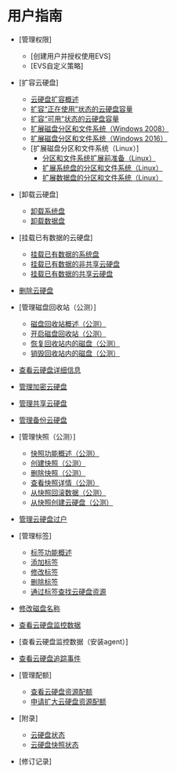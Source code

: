 # 用户指南

-   [管理权限]
    -   [创建用户并授权使用EVS]
    -   [EVS自定义策略]

-   [扩容云硬盘]
    -   [云硬盘扩容概述](云硬盘扩容概述.md)
    -   [扩容“正在使用”状态的云硬盘容量](扩容-正在使用-状态的云硬盘容量.md)
    -   [扩容“可用”状态的云硬盘容量](扩容-可用-状态的云硬盘容量.md)
    -   [扩展磁盘分区和文件系统（Windows 2008）](扩展磁盘分区和文件系统（Windows-2008）.md)
    -   [扩展磁盘分区和文件系统（Windows 2016）](扩展磁盘分区和文件系统（Windows-2016）.md)
    -   [扩展磁盘分区和文件系统（Linux）]
        -   [分区和文件系统扩展前准备（Linux）](分区和文件系统扩展前准备（Linux）.md)
        -   [扩展系统盘的分区和文件系统（Linux）](扩展系统盘的分区和文件系统（Linux）.md)
        -   [扩展数据盘的分区和文件系统（Linux）](扩展数据盘的分区和文件系统（Linux）.md)

-   [卸载云硬盘]
    -   [卸载系统盘](卸载系统盘.md)
    -   [卸载数据盘](卸载数据盘.md)

-   [挂载已有数据的云硬盘]
    -   [挂载已有数据的系统盘](挂载已有数据的系统盘.md)
    -   [挂载已有数据的非共享云硬盘](挂载已有数据的非共享云硬盘.md)
    -   [挂载已有数据的共享云硬盘](挂载已有数据的共享云硬盘.md)

-   [删除云硬盘](删除云硬盘.md)
-   [管理磁盘回收站（公测）]
    -   [磁盘回收站概述（公测）](磁盘回收站概述（公测）.md)
    -   [开启磁盘回收站（公测）](开启磁盘回收站（公测）.md)
    -   [恢复回收站内的磁盘（公测）](恢复回收站内的磁盘（公测）.md)
    -   [销毁回收站内的磁盘（公测）](销毁回收站内的磁盘（公测）.md)

-   [查看云硬盘详细信息](查看云硬盘详细信息.md)
-   [管理加密云硬盘](管理加密云硬盘.md)
-   [管理共享云硬盘](管理共享云硬盘.md)
-   [管理备份云硬盘](管理备份云硬盘.md)
-   [管理快照（公测）]
    -   [快照功能概述（公测）](快照功能概述（公测）.md)
    -   [创建快照（公测）](创建快照（公测）.md)
    -   [删除快照（公测）](删除快照（公测）.md)
    -   [查看快照详情（公测）](查看快照详情（公测）.md)
    -   [从快照回滚数据（公测）](从快照回滚数据（公测）.md)
    -   [从快照创建云硬盘（公测）](从快照创建云硬盘（公测）.md)

-   [管理云硬盘过户](管理云硬盘过户.md)
-   [管理标签]
    -   [标签功能概述](标签功能概述.md)
    -   [添加标签](添加标签.md)
    -   [修改标签](修改标签.md)
    -   [删除标签](删除标签.md)
    -   [通过标签查找云硬盘资源](通过标签查找云硬盘资源.md)

-   [修改磁盘名称](修改磁盘名称.md)
-   [查看云硬盘监控数据](查看云硬盘监控数据.md)
-   [查看云硬盘监控数据（安装agent）]
-   [查看云硬盘追踪事件](查看云硬盘追踪事件.md)
-   [管理配额]
    -   [查看云硬盘资源配额](查看云硬盘资源配额.md)
    -   [申请扩大云硬盘资源配额](申请扩大云硬盘资源配额.md)

-   [附录]
    -   [云硬盘状态](云硬盘状态.md)
    -   [云硬盘快照状态](云硬盘快照状态.md)

-   [修订记录]

